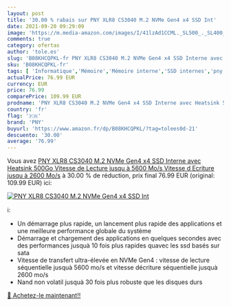 ```yaml
---
layout: post
title: '30.00 % rabais sur PNY XLR8 CS3040 M.2 NVMe Gen4 x4 SSD Int'
date: 2021-09-20 09:29:09
image: 'https://m.media-amazon.com/images/I/41lzAd1CCML._SL500_._SL400_.jpg'
comments: true
category: ofertas
author: 'tole.es'
slug: 'B08KHCQPKL-fr PNY XLR8 CS3040 M.2 NVMe Gen4 x4 SSD Interne avec Heatsink...'
sku: 'B08KHCQPKL-fr'
tags: [ 'Informatique','Mémoire','Mémoire interne','SSD internes','pny', ]
actualPrice: 76.99 EUR
currency: EUR
price: 76.99
comparePrice: 109.99 EUR
prodname: 'PNY XLR8 CS3040 M.2 NVMe Gen4 x4 SSD Interne avec Heatsink 500Go  Vitesse de Lecture jusqu à 5600 Mo/s  Vitesse d Ecriture jusqu à 2600 Mo/s'
country: 'fr'
flag: '🇫🇷'
brand: 'PNY'
buyurl: 'https://www.amazon.fr/dp/B08KHCQPKL/?tag=tolees0d-21'
descuento: '30.00'
average: '76.99'
---
```


Vous avez [PNY XLR8 CS3040 M.2 NVMe Gen4 x4 SSD Interne avec Heatsink 500Go  Vitesse de Lecture jusqu à 5600 Mo/s  Vitesse d Ecriture jusqu à 2600 Mo/s](https://www.amazon.fr/dp/B08KHCQPKL/?tag=tolees0d-21)  à  30.00 % de réduction, prix final  76.99 EUR (original: 109.99 EUR) ici:

[![PNY XLR8 CS3040 M.2 NVMe Gen4 x4 SSD Int](https://m.media-amazon.com/images/I/41lzAd1CCML._SL500_._SL400_.jpg)](https://www.amazon.fr/dp/B08KHCQPKL/?tag=tolees0d-21)

ℹ️:

- Un démarrage plus rapide, un lancement plus rapide des applications et une meilleure performance globale du système
- Démarrage et chargement des applications en quelques secondes avec des performances jusquà 10 fois plus rapides quavec les ssd basés sur sata
- Vitesse de transfert ultra-élevée en NVMe Gen4 : vitesse de lecture séquentielle jusquà 5600 mo/s et vitesse décriture séquentielle jusquà 2600 mo/s
- Nand non volatil jusquà 30 fois plus robuste que les disques durs

[🛒 Achetez-le maintenant!!](https://www.amazon.fr/dp/B08KHCQPKL/?tag=tolees0d-21)
